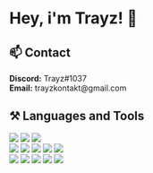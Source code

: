 <div>
<h1>Hey, i'm Trayz! 👋</h1>
<h2>📫 Contact</h2>
  <b>Discord:</b> Trayz#1037<br>
  <b>Email:</b> trayzkontakt@gmail.com<br>

<h2>⚒ Languages and Tools</h2>
  <img src="https://img.shields.io/badge/MongoDB-black?style=flat&logo=mongodb">
  <img src="https://img.shields.io/badge/Redis-black?style=flat&logo=redis">
  <img src="https://img.shields.io/badge/MySQL-black?style=flat&logo=mysql"><br>
  <img src="https://img.shields.io/badge/-Java-black?style=flat&logo=java">
  <img src="https://img.shields.io/badge/-HTML-black?style=flat&logo=HTML5">
  <img src="https://img.shields.io/badge/-CSS-black?logo=css3&labelColor=000000&color=000000&logoColor=white&label=%20&style=plastic">
  <img src="https://img.shields.io/badge/-C++-black?style=flat&logo=c">
  <img src="https://img.shields.io/badge/-JS-black?style=flat&logo=javascript"><br>
  <img src="https://img.shields.io/badge/InteliJ%20idea-black?style=flat&logo=intellij-idea">
  <img src="https://img.shields.io/badge/-Visual%20Studio%20Code-black?style=flat&logo=visual-studio-code">
  <img src="https://img.shields.io/badge/-Visual%20Studio-black?style=flat&logo=visual-studio">
  <img src="https://img.shields.io/badge/-Github-black?style=flat&logo=github">
  <img src="https://img.shields.io/badge/Git-black?style=flat&logo=git">

</div>
